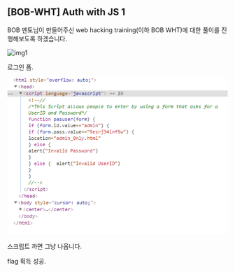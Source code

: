 ## [BOB-WHT] Auth with JS 1

BOB 멘토님이 만들어주신 web hacking training(이하 BOB WHT)에 대한 풀이를 진행해보도록 하겠습니다.

![img1]({{site.url}}/img/190805/img1.png)

로그인 폼.



![img2](190805/img2.PNG)

스크립트 까면 그냥 나옵니다.

flag 획득 성공.